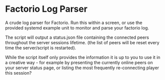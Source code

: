 # Factorio Log Parser
A crude log parser for Factorio.
Run this within a screen, or use the provided systemd example unit to monitor and parse your factorio log.

The script will output a status.json file containing the connected peers throughout the server sessions lifetime.
(the list of peers will be reset every time the server/script is restarted).

While the script itself only provides the information it is up to you to use it in a creative way - for example by presenting the currently online peers on your server status page, or listing the most frequently re-connecting player this session?
